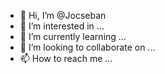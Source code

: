 - 👋 Hi, I’m @Jocseban
- 👀 I’m interested in ...
- 🌱 I’m currently learning ...
- 💞️ I’m looking to collaborate on ...
- 📫 How to reach me ...

<!---
Jocseban/Jocseban is a ✨ special ✨ repository because its `README.md` (this file) appears on your GitHub profile.
You can click the Preview link to take a look at your changes.
--->
